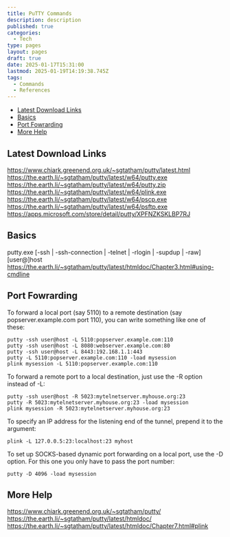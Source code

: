 ```yaml
---
title: PuTTY Commands
description: description
published: true
categories:
  - Tech
type: pages
layout: pages
draft: true
date: 2025-01-17T15:31:00
lastmod: 2025-01-19T14:19:38.745Z
tags:
  - Commands
  - References
---
```



<!--- cSpell:disable --->
* [Latest Download Links](#latest-download-links)
* [Basics](#basics)
* [Port Fowrarding](#port-fowrarding)
* [More Help](#more-help)
<!--- cSpell:enable --->

## Latest Download Links

<https://www.chiark.greenend.org.uk/~sgtatham/putty/latest.html>\
<https://the.earth.li/~sgtatham/putty/latest/w64/putty.exe>\
<https://the.earth.li/~sgtatham/putty/latest/w64/putty.zip>\
<https://the.earth.li/~sgtatham/putty/latest/w64/plink.exe>\
<https://the.earth.li/~sgtatham/putty/latest/w64/pscp.exe>\
<https://the.earth.li/~sgtatham/putty/latest/w64/psftp.exe>\
<https://apps.microsoft.com/store/detail/putty/XPFNZKSKLBP7RJ>

## Basics

putty.exe [-ssh | -ssh-connection | -telnet | -rlogin | -supdup | -raw] [user@]host
<https://the.earth.li/~sgtatham/putty/latest/htmldoc/Chapter3.html#using-cmdline>

## Port Fowrarding

To forward a local port (say 5110) to a remote destination (say popserver.example.com port 110), you can write something like one of these:

`putty -ssh user@host -L 5110:popserver.example.com:110`\
`putty -ssh user@host -L 8080:webserver.example.com:80`\
`putty -ssh user@host -L 8443:192.168.1.1:443`\
`putty -L 5110:popserver.example.com:110 -load mysession`\
`plink mysession -L 5110:popserver.example.com:110`

To forward a remote port to a local destination, just use the -R option instead of -L:

`putty -ssh user@host -R 5023:mytelnetserver.myhouse.org:23`\
`putty -R 5023:mytelnetserver.myhouse.org:23 -load mysession`\
`plink mysession -R 5023:mytelnetserver.myhouse.org:23`

To specify an IP address for the listening end of the tunnel, prepend it to the argument:

`plink -L 127.0.0.5:23:localhost:23 myhost`

To set up SOCKS-based dynamic port forwarding on a local port, use the -D option. For this one you only have to pass the port number:

`putty -D 4096 -load mysession`

## More Help

<https://www.chiark.greenend.org.uk/~sgtatham/putty/>\
<https://the.earth.li/~sgtatham/putty/latest/htmldoc/>\
<https://the.earth.li/~sgtatham/putty/latest/htmldoc/Chapter7.html#plink>
